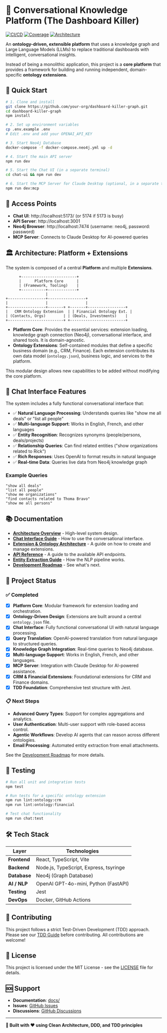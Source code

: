 # 🧠 Conversational Knowledge Platform (The Dashboard Killer)

[![CI/CD](https://github.com/your-org/dashboard-killer-graph/workflows/test/badge.svg)](https://github.com/your-org/dashboard-killer-graph/actions)
[![Coverage](https://img.shields.io/badge/coverage-85%25-green.svg)](./docs/testing/coverage-report.md)
[![Architecture](https://img.shields.io/badge/architecture-modular-brightgreen.svg)](./docs/architecture/overview.md)

An **ontology-driven, extensible platform** that uses a knowledge graph and Large Language Models (LLMs) to replace traditional dashboards with intelligent, conversational insights.

Instead of being a monolithic application, this project is a **core platform** that provides a framework for building and running independent, domain-specific **ontology extensions**.

## 🚀 Quick Start

```bash
# 1. Clone and install
git clone https://github.com/your-org/dashboard-killer-graph.git
cd dashboard-killer-graph
npm install

# 2. Set up environment variables
cp .env.example .env
# Edit .env and add your OPENAI_API_KEY

# 3. Start Neo4j Database
docker-compose -f docker-compose.neo4j.yml up -d

# 4. Start the main API server
npm run dev

# 5. Start the Chat UI (in a separate terminal)
cd chat-ui && npm run dev

# 6. Start the MCP Server for Claude Desktop (optional, in a separate terminal)
npm run dev:mcp
```

## 🎯 Access Points

- **Chat UI**: http://localhost:5173/ (or 5174 if 5173 is busy)
- **API Server**: http://localhost:3001
- **Neo4j Browser**: http://localhost:7474 (username: neo4j, password: password)
- **MCP Server**: Connects to Claude Desktop for AI-powered queries

## 🏛️ Architecture: Platform + Extensions

The system is composed of a central **Platform** and multiple **Extensions**.

```
      +-------------------------+
      |      Platform Core      |
      | (Framework, Tooling)    |
      +-----------+-------------+
                  |
+-----------------+-----------------+
|                 |                 |
+-----------------+-------+ +-------+-----------------+
|   CRM Ontology Extension  | | Financial Ontology Ext. |
| (Contacts, Orgs)        | | (Deals, Investments)    |
+-------------------------+ +-------------------------+
```

-   **Platform Core**: Provides the essential services: extension loading, knowledge graph connection (Neo4j), conversational interface, and shared tools. It is domain-agnostic.
-   **Ontology Extensions**: Self-contained modules that define a specific business domain (e.g., CRM, Finance). Each extension contributes its own data model (`ontology.json`), business logic, and services to the platform.

This modular design allows new capabilities to be added without modifying the core platform.

## 💬 Chat Interface Features

The system includes a fully functional conversational interface that:

- ✅ **Natural Language Processing**: Understands queries like "show me all deals" or "list all people"
- ✅ **Multi-language Support**: Works in English, French, and other languages
- ✅ **Entity Recognition**: Recognizes synonyms (people/persons, deals/projects)
- ✅ **Relationship Queries**: Can find related entities ("show organizations related to Rick")
- ✅ **Rich Responses**: Uses OpenAI to format results in natural language
- ✅ **Real-time Data**: Queries live data from Neo4j knowledge graph

### Example Queries
```
"show all deals"
"list all people"
"show me organizations"
"find contacts related to Thoma Bravo"
"show me all persons"
```

## 📚 Documentation

-   [**Architecture Overview**](./docs/architecture/overview.md) - High-level system design.
-   [**Chat Interface Guide**](./docs/features/chat-interface.md) - How to use the conversational interface.
-   [**Extension & Ontology Architecture**](./docs/architecture/ontologies.md) - A guide on how to create and manage extensions.
-   [**API Reference**](./docs/development/api-reference.md) - A guide to the available API endpoints.
-   [**Entity Extraction Guide**](./docs/architecture/entity-extraction-guide.md) - How the NLP pipeline works.
-   [**Development Roadmap**](./docs/development/roadmap.md) - See what's next.

## 🎯 Project Status

### ✅ Completed
-   [x] **Platform Core**: Modular framework for extension loading and orchestration.
-   [x] **Ontology-Driven Design**: Extensions are built around a central `ontology.json` file.
-   [x] **Chat Interface**: Fully functional conversational UI with natural language processing.
-   [x] **Query Translation**: OpenAI-powered translation from natural language to structured queries.
-   [x] **Knowledge Graph Integration**: Real-time queries to Neo4j database.
-   [x] **Multi-language Support**: Works in English, French, and other languages.
-   [x] **MCP Server**: Integration with Claude Desktop for AI-powered assistance.
-   [x] **CRM & Financial Extensions**: Foundational extensions for CRM and Finance domains.
-   [x] **TDD Foundation**: Comprehensive test structure with Jest.

### 📋 Next Steps
-   **Advanced Query Types**: Support for complex aggregations and analytics.
-   **User Authentication**: Multi-user support with role-based access control.
-   **Agentic Workflows**: Develop AI agents that can reason across different ontologies.
-   **Email Processing**: Automated entity extraction from email attachments.

See the [Development Roadmap](./docs/development/roadmap.md) for more details.

## 🧪 Testing

```bash
# Run all unit and integration tests
npm test

# Run tests for a specific ontology extension
npm run lint:ontology:crm
npm run lint:ontology:financial

# Test chat functionality
npm run chat:test
```

## 🛠️ Tech Stack

| Layer                | Technologies                               |
| -------------------- | ------------------------------------------ |
| **Frontend**         | React, TypeScript, Vite                   |
| **Backend**          | Node.js, TypeScript, Express, tsyringe    |
| **Database**         | Neo4j (Graph Database)                     |
| **AI / NLP**         | OpenAI GPT-4o-mini, Python (FastAPI)      |
| **Testing**          | Jest                                       |
| **DevOps**           | Docker, GitHub Actions                     |

## 🤝 Contributing

This project follows a strict Test-Driven Development (TDD) approach. Please see our [TDD Guide](./docs/development/tdd-approach.md) before contributing. All contributions are welcome!

## 📄 License

This project is licensed under the MIT License - see the [LICENSE](LICENSE) file for details.

## 🆘 Support

- **Documentation**: [docs/](docs/)
- **Issues**: [GitHub Issues](https://github.com/your-org/dashboard-killer-graph/issues)
- **Discussions**: [GitHub Discussions](https://github.com/your-org/dashboard-killer-graph/discussions)

---

**🎯 Built with ❤️ using Clean Architecture, DDD, and TDD principles** 